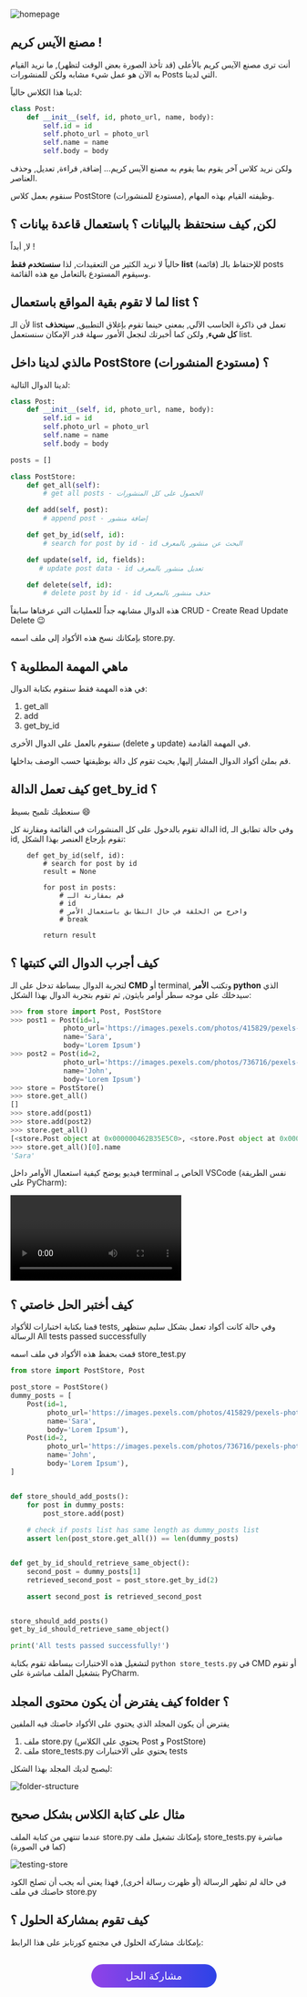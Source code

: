 ![homepage](./assets/factory.gif)

## مصنع الآيس كريم !

أنت ترى مصنع الآيس كريم بالأعلى (قد تأخذ الصورة بعض الوقت لتظهر), ما نريد القيام به الآن هو عمل شيء مشابه ولكن للمنشورات Posts التي لدينا.

لدينا هذا الكلاس حالياً:

```python
class Post:
    def __init__(self, id, photo_url, name, body):
        self.id = id
        self.photo_url = photo_url
        self.name = name
        self.body = body
```

ولكن نريد كلاس آخر يقوم بما يقوم به مصنع الآيس كريم... إضافة, قراءة, تعديل, وحذف العناصر.

سنقوم بعمل كلاس PostStore (مستودع للمنشورات), وظيفته القيام بهذه المهام.

## لكن, كيف سنحتفظ بالبيانات ؟ باستعمال قاعدة بيانات ؟

لا, أبداً !

حالياً لا نريد الكثير من التعقيدات, لذا **سنستخدم فقط list** (قائمة) للإحتفاظ بالـ posts وسيقوم المستودع بالتعامل مع هذه القائمة.

## لما لا تقوم بقية المواقع باستعمال list ؟

لأن الـ list تعمل في ذاكرة الحاسب الآلي, بمعنى حينما تقوم بإغلاق التطبيق, **سينحذف كل شيء**, ولكن كما أخبرتك لنجعل الأمور سهلة قدر الإمكان سنستعمل list.

## مالذي لدينا داخل PostStore (مستودع المنشورات) ؟

لدينا الدوال التالية:

```python
class Post:
    def __init__(self, id, photo_url, name, body):
        self.id = id
        self.photo_url = photo_url
        self.name = name
        self.body = body

posts = []

class PostStore:
    def get_all(self):
        # get all posts - الحصول على كل المنشورات

    def add(self, post):
        # append post - إضافة منشور

    def get_by_id(self, id):
        # search for post by id - id البحث عن منشور بالمعرف

    def update(self, id, fields):
       # update post data - id تعديل منشور بالمعرف

    def delete(self, id):
        # delete post by id - id حذف منشور بالمعرف
```

هذه الدوال مشابهه جداً للعمليات التي عرفناها سابقاً CRUD - Create Read Update Delete :wink: 

بإمكانك نسخ هذه الأكواد إلى ملف اسمه store.py.

## ماهي المهمة المطلوبة ؟

في هذه المهمة فقط سنقوم بكتابة الدوال:

1. get_all
2. add
3. get_by_id

سنقوم بالعمل على الدوال الأخرى (delete و update) في المهمة القادمة.

قم بملئ أكواد الدوال المشار إليها, بحيث تقوم كل دالة بوظيفتها حسب الوصف بداخلها.

## كيف تعمل الدالة get_by_id ؟

سنعطيك تلميح بسيط :smile:

الدالة تقوم بالدخول على كل المنشورات في القائمة ومقارنة كل id, وفي حالة تطابق الـ id, تقوم بإرجاع العنصر بهذا الشكل:

```
    def get_by_id(self, id):
        # search for post by id
        result = None

        for post in posts:
            # قم بمقارنة الـ
            # id
            # واخرج من الحلقة في حال التطابق باستعمال الأمر
            # break

        return result
``` 

## كيف أجرب الدوال التي كتبتها ؟

لتجربة الدوال ببساطة تدخل على الـ **CMD** أو terminal, وتكتب **الأمر python** الذي سيدخلك على موجه سطر أوامر بايثون, ثم تقوم بتجربة الدوال بهذا الشكل:

```python
>>> from store import Post, PostStore
>>> post1 = Post(id=1,
             photo_url='https://images.pexels.com/photos/415829/pexels-photo-415829.jpeg?auto=compress&cs=tinysrgb&dpr=2&h=50&w=50',
             name='Sara',
             body='Lorem Ipsum')
>>> post2 = Post(id=2,
             photo_url='https://images.pexels.com/photos/736716/pexels-photo-736716.jpeg?auto=compress&cs=tinysrgb&dpr=1&h=100&w=100',
             name='John',
             body='Lorem Ipsum')
>>> store = PostStore()
>>> store.get_all()
[]
>>> store.add(post1)
>>> store.add(post2)
>>> store.get_all()
[<store.Post object at 0x000000462B35E5C0>, <store.Post object at 0x000000462B35E6A0>]
>>> store.get_all()[0].name
'Sara'
```

فيديو يوضح كيفية استعمال الأوامر داخل terminal الخاص بـ VSCode (نفس الطريقة على PyCharm):

<video controls>

    <source src="./assets/store-terminal.webm" type="video/webm">

    <source src="./assets/store-terminal.mp4" type="video/mp4">

    يرجى استعمال متصفح Chrome (وتحديث النسخة) لعرض الفيديو
</video>

## كيف أختبر الحل خاصتي ؟

قمنا بكتابة اختبارات للأكواد tests, وفي حالة كانت أكواد تعمل بشكل سليم ستظهر الرسالة All tests passed successfully

قمت بحفظ هذه الأكواد في ملف اسمه store_test.py

```python
from store import PostStore, Post

post_store = PostStore()
dummy_posts = [
    Post(id=1,
         photo_url='https://images.pexels.com/photos/415829/pexels-photo-415829.jpeg?auto=compress&cs=tinysrgb&dpr=2&h=50&w=50', 
         name='Sara', 
         body='Lorem Ipsum'),
    Post(id=2,
         photo_url='https://images.pexels.com/photos/736716/pexels-photo-736716.jpeg?auto=compress&cs=tinysrgb&dpr=1&h=100&w=100', 
         name='John', 
         body='Lorem Ipsum'),
]


def store_should_add_posts():
    for post in dummy_posts:
        post_store.add(post)
    
    # check if posts list has same length as dummy_posts list
    assert len(post_store.get_all()) == len(dummy_posts)


def get_by_id_should_retrieve_same_object():
    second_post = dummy_posts[1]
    retrieved_second_post = post_store.get_by_id(2)

    assert second_post is retrieved_second_post


store_should_add_posts()
get_by_id_should_retrieve_same_object()

print('All tests passed successfully!')
```

لتشغيل هذه الاختبارات ببساطة تقوم بكتابة `python store_tests.py` في CMD أو تقوم بتشغيل الملف مباشرة على PyCharm.

## كيف يفترض أن يكون محتوى المجلد folder ؟

يفترض أن يكون المجلد الذي يحتوي على الأكواد خاصتك فيه الملفين 

1. ملف store.py (يحتوي على الكلاس Post و PostStore) 
2. ملف store_tests.py يحتوي على الاختبارات tests

ليصبح لديك المجلد بهذا الشكل:

![folder-structure](./assets/folder-structure.png)

## مثال على كتابة الكلاس بشكل صحيح

عندما تنتهي من كتابة الملف store.py بإمكانك تشغيل ملف store_tests.py مباشرة (كما في الصورة)

![testing-store](./assets/testing-store.gif)

في حالة لم تظهر الرسالة (أو ظهرت رسالة أخرى), فهذا يعني أنه يجب أن تصلح الكود خاصتك في ملف store.py

## كيف تقوم بمشاركة الحلول ؟

بإمكانك مشاركة الحلول في مجتمع كورتابز على هذا الرابط:

<a href="https://forums.coretabs.net/t/مشاركة-حلول-عمل-مستودع-للمنشورات-post-store/1360" style="display: block; width: 200px; background-color: #5355e8; background-image:linear-gradient(to left, #2d43e7, #9042e8); color:#fff; padding: 10px; margin: 30px auto; border-radius:100px; text-decoration: none; font-size: 18px; text-align: center;">مشاركة الحل</a>